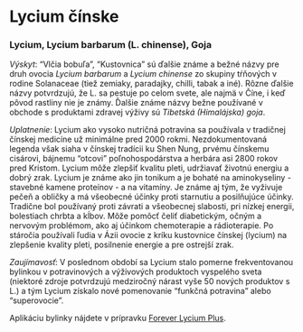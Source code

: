 Lycium čínske
=============

### Lycium, Lycium barbarum (L. chinense), Goja

*Výskyt*: “Vlčia bobuľa”, “Kustovnica” sú ďalšie známe a bežné názvy pre druh
ovocia *Lycium barbarum* a *Lycium chinense* zo skupiny tŕňových v rodine
Solanaceae (tiež zemiaky, paradajky, chilli, tabak a iné). Rôzne ďalšie názvy
potvrdzujú, že L. sa pestuje po celom svete, ale najmä v Číne, i keď pôvod
rastliny nie je známy. Ďalšie známe názvy bežne používané v obchode s produktami
zdravej výživy sú *Tibetská (Himalájska) goja*.

*Uplatnenie*: Lycium ako vysoko nutričná potravina sa používala v tradičnej
čínskej medicíne už minimálne pred 2000 rokmi. Nezdokumentovaná legenda však
siaha v čínskej tradícii ku Shen Nung, prvému čínskemu cisárovi, bájnemu
“otcovi” poľnohospodárstva a herbára asi 2800 rokov pred Kristom. Lycium môže
zlepšiť kvalitu pleti, udržiavať životnú energiu a dobrý zrak. Lycium je známe
ako jin tonikum a je bohaté na aminokyseliny - stavebné kamene proteínov - a na
vitamíny. Je známe aj tým, že vyživuje pečeň a obličky a má všeobecné účinky
proti starnutiu a posilňujúce účinky. Tradične bol používaný proti závrati a
všeobecnej slabosti, pri nízkej energii, bolestiach chrbta a kĺbov. Môže pomôcť
čeliť diabetickým, očným a nervovým problémom, ako aj účinkom chemoterapie a
rádioterapie. Po stáročia používali ľudia v Ázii ovocie z kríku kustovnice
čínskej (lycium) na zlepšenie kvality pleti, posilnenie energie a pre ostrejší
zrak.

*Zaujímavosť*: V poslednom období sa Lycium stalo pomerne frekventovanou
bylinkou v potravinových a výživových produktoch vyspelého sveta (niektoré
zdroje potvrdzujú medziročný nárast vyše 50 nových produktov s L.) a tým Lycium
získalo nové pomenovanie “funkčná potravina” alebo “superovocie”.

Aplikáciu bylinky nájdete v prípravku [Forever Lycium
Plus](../proflp/forever-licium-plus).


